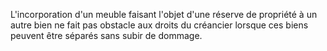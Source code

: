   
 L'incorporation d'un meuble faisant l'objet d'une réserve de propriété à un autre bien ne fait pas obstacle aux droits du créancier lorsque ces biens peuvent être séparés sans subir de dommage.  

  
